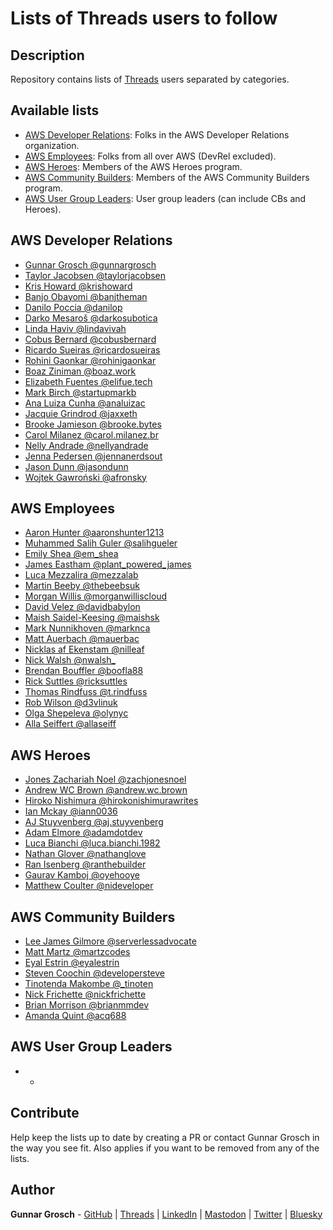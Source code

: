 # Lists of Threads users to follow

## Description

Repository contains lists of [Threads](https://threads.net/) users separated by categories.

## Available lists

- [AWS Developer Relations](#aws-developer-relations): Folks in the AWS Developer Relations organization.
- [AWS Employees](#aws-employees): Folks from all over AWS (DevRel excluded).
- [AWS Heroes](#aws-heroes): Members of the AWS Heroes program.
- [AWS Community Builders](#aws-community-builders): Members of the AWS Community Builders program.
- [AWS User Group Leaders](#aws-user-group-leaders): User group leaders (can include CBs and Heroes).

## AWS Developer Relations

- [Gunnar Grosch @gunnargrosch](https://www.threads.net/@gunnargrosch)
- [Taylor Jacobsen @taylorjacobsen](https://www.threads.net/@taylorjacobsen)
- [Kris Howard @krishoward](https://www.threads.net/@krishoward)
- [Banjo Obayomi @banjtheman](https://www.threads.net/@banjtheman)
- [Danilo Poccia @danilop](https://www.threads.net/@danilop)
- [Darko Mesaroš @darkosubotica](https://www.threads.net/@darkosubotica)
- [Linda Haviv @lindavivah](https://www.threads.net/@lindavivah)
- [Cobus Bernard @cobusbernard](https://www.threads.net/@cobusbernard)
- [Ricardo Sueiras @ricardosueiras](https://www.threads.net/@ricardosueiras)
- [Rohini Gaonkar @rohinigaonkar](https://www.threads.net/@rohinigaonkar)
- [Boaz Ziniman @boaz.work](https://www.threads.net/@boaz.work)
- [Elizabeth Fuentes @elifue.tech](https://www.threads.net/@elifue.tech)
- [Mark Birch @startupmarkb](https://www.threads.net/@startupmarkb)
- [Ana Luiza Cunha @analuizac](https://www.threads.net/@analuizac)
- [Jacquie Grindrod @jaxxeth](https://www.threads.net/@jaxxeth)
- [Brooke Jamieson @brooke.bytes](https://www.threads.net/@brooke.bytes)
- [Carol Milanez @carol.milanez.br](https://www.threads.net/@carol.milanez.br)
- [Nelly Andrade @nellyandrade](https://www.threads.net/@nellyandrade)
- [Jenna Pedersen @jennanerdsout](https://www.threads.net/@jennanerdsout)
- [Jason Dunn @jasondunn](https://www.threads.net/@jasondunn)
- [Wojtek Gawroński @afronsky](https://www.threads.net/@afronsky)

## AWS Employees

- [Aaron Hunter @aaronshunter1213](https://www.threads.net/@aaronshunter1213)
- [Muhammed Salih Guler @salihgueler](https://www.threads.net/@salihgueler)
- [Emily Shea @em_shea](https://www.threads.net/@em_shea)
- [James Eastham @plant_powered_james](https://www.threads.net/@plant_powered_james)
- [Luca Mezzalira @mezzalab](https://www.threads.net/@mezzalab)
- [Martin Beeby @thebeebsuk](https://www.threads.net/@thebeebsuk)
- [Morgan Willis @morganwilliscloud](https://www.threads.net/@morganwilliscloud)
- [David Velez @davidbabylon](https://www.threads.net/@davidbabylon)
- [Maish Saidel-Keesing @maishsk](https://www.threads.net/@maishsk)
- [Mark Nunnikhoven @marknca](https://www.threads.net/@marknca)
- [Matt Auerbach @mauerbac](https://www.threads.net/@mauerbac)
- [Nicklas af Ekenstam @nilleaf](https://www.threads.net/@nilleaf)
- [Nick Walsh @nwalsh_](https://www.threads.net/@nwalsh_)
- [Brendan Bouffler @boofla88](https://www.threads.net/@boofla88)
- [Rick Suttles @ricksuttles](https://www.threads.net/@ricksuttles)
- [Thomas Rindfuss @t.rindfuss](https://www.threads.net/@t.rindfuss)
- [Rob Wilson @d3vlinuk](https://www.threads.net/@d3vlinuk)
- [Olga Shepeleva @olynyc](https://www.threads.net/@olynyc)
- [Alla Seiffert @allaseiff](https://www.threads.net/@allaseiff)

## AWS Heroes

- [Jones Zachariah Noel @zachjonesnoel](https://www.threads.net/@zachjonesnoel)
- [Andrew WC Brown @andrew.wc.brown](https://www.threads.net/@andrew.wc.brown)
- [Hiroko Nishimura @hirokonishimurawrites](https://www.threads.net/@hirokonishimurawrites)
- [Ian Mckay @iann0036](https://www.threads.net/@iann0036)
- [AJ Stuyvenberg @aj.stuyvenberg](https://www.threads.net/@aj.stuyvenberg)
- [Adam Elmore @adamdotdev](https://www.threads.net/@adamdotdev)
- [Luca Bianchi @luca.bianchi.1982](https://www.threads.net/@luca.bianchi.1982)
- [Nathan Glover @nathanglove](https://www.threads.net/@nathanglove)
- [Ran Isenberg @ranthebuilder](https://www.threads.net/@ranthebuilder)
- [Gaurav Kamboj @oyehooye](https://www.threads.net/@oyehooye)
- [Matthew Coulter @nideveloper](https://www.threads.net/@nideveloper)

## AWS Community Builders

- [Lee James Gilmore @serverlessadvocate](https://www.threads.net/@serverlessadvocate)
- [Matt Martz @martzcodes](https://www.threads.net/@martzcodes)
- [Eyal Estrin @eyalestrin](https://www.threads.net/@eyalestrin)
- [Steven Coochin @developersteve](https://www.threads.net/@developersteve)
- [Tinotenda Makombe @_tinoten](https://www.threads.net/@_tinoten)
- [Nick Frichette @nickfrichette](https://www.threads.net/@nickfrichette)
- [Brian Morrison @brianmmdev](https://www.threads.net/@brianmmdev)
- [Amanda Quint @acq688](https://www.threads.net/@acq688)

## AWS User Group Leaders

- -

## Contribute

Help keep the lists up to date by creating a PR or contact Gunnar Grosch in the way you see fit. Also applies if you want to be removed from any of the lists.

## Author

**Gunnar Grosch** - [GitHub](https://github.com/gunnargrosch) | [Threads](https://www.threads.net/@gunnargrosch) | [LinkedIn](https://www.linkedin.com/in/gunnargrosch/) | [Mastodon](https://hachyderm.io/@gunnargrosch) | [Twitter](https://twitter.com/gunnargrosch) | [Bluesky](https://bsky.app/profile/gunnargrosch.com)
